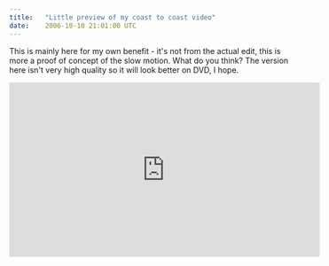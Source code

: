 ```yaml
---
title:   "Little preview of my coast to coast video"
date:    2006-10-10 21:01:00 UTC
---
```


This is mainly here for my own benefit - it's not from the actual edit, this is more a proof of concept of the slow motion. What do you think? The version here isn't very high quality so it will look better on DVD, I hope.

<iframe width="560" height="315" src="https://www.youtube.com/embed/J827-pijy8I" frameborder="0" allowfullscreen></iframe>